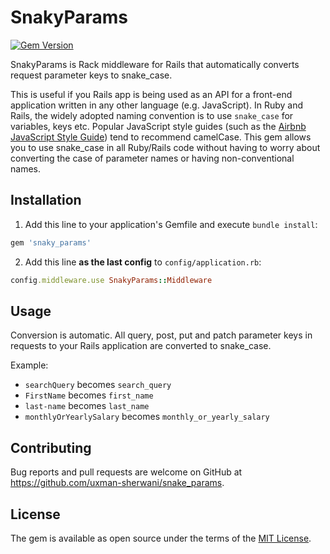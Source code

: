 # SnakyParams

[![Gem Version](https://badge.fury.io/rb/snaky_params.svg)](https://badge.fury.io/rb/snaky_params)

SnakyParams is Rack middleware for Rails that automatically converts request parameter keys to snake_case. 

This is useful if you Rails app is being used as an API for a front-end application written in any other language (e.g. JavaScript). In Ruby and Rails, the widely adopted naming convention is to use `snake_case` for variables, keys etc. Popular JavaScript style guides (such as the [Airbnb JavaScript Style Guide](https://github.com/airbnb/javascript)) tend to recommend camelCase. This gem allows you to use snake_case in all Ruby/Rails code without having to worry about converting the case of parameter names or having non-conventional names.

## Installation

1. Add this line to your application's Gemfile and execute `bundle install`:

```ruby
gem 'snaky_params'
```

2. Add this line **as the last config** to `config/application.rb`:

```ruby
config.middleware.use SnakyParams::Middleware
```

## Usage

Conversion is automatic. All query, post, put and patch parameter keys in requests to your Rails application are converted to snake_case.

Example:
- `searchQuery` becomes `search_query`
- `FirstName` becomes `first_name`
- `last-name` becomes `last_name`
- `monthlyOrYearlySalary` becomes `monthly_or_yearly_salary`


## Contributing

Bug reports and pull requests are welcome on GitHub at https://github.com/uxman-sherwani/snake_params.

## License

The gem is available as open source under the terms of the [MIT License](http://opensource.org/licenses/MIT).


